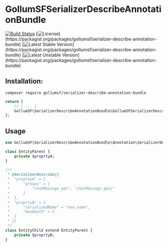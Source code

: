 # GollumSFSerializerDescribeAnnotationBundle

[![Build Status](https://travis-ci.com/GollumSF/serializer-describe-annotation-bundle.svg?branch=master)](https://travis-ci.com/GollumSF/serializer-describe-annotation-bundle)
[![License](https://poser.pugx.org/gollumsf/serializer-describe-annotation-bundle/license?)](https://packagist.org/packages/gollumsf/serializer-describe-annotation-bundle)
[![Latest Stable Version](https://poser.pugx.org/gollumsf/serializer-describe-annotation-bundle/v/stable?)](https://packagist.org/packages/gollumsf/serializer-describe-annotation-bundle)
[![Latest Unstable Version](https://poser.pugx.org/gollumsf/serializer-describe-annotation-bundle/v/unstable?)](https://packagist.org/packages/gollumsf/serializer-describe-annotation-bundle)


## Installation:

```shell
composer require gollumsf/serializer-describe-annotation-bundle
```


```php
return [
    // [ ... ]
    GollumSF\SerializerDescribeAnnotationBundle\GollumSFSerializerDescribeAnnotationBundle::class => ['all' => true],
];
```

## Usage

```php
use GollumSF\SerializerDescribeAnnotationBundle\Annotation\SerializerDescribe;

class EntityParent {   
    private $proprtyA;
}

/**
 * @SerializerDescribe({
 * 	"proprtyA" = {
 *		"groups" = {
 * 			"chatMessage_get", "chatMessage_getc"
 * 		}
 *	},
 * 	"proprtyB" = {
 *		"serializedName" = "new_name",
 *		"maxDepth" = 2
 *	}
 * })
 */
class EntityChild extend EntityParent {
    private $proprtyB;
}
```
